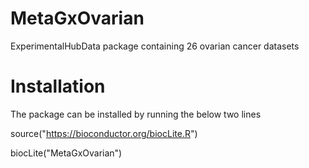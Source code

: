 MetaGxOvarian
========

ExperimentalHubData package containing 26 ovarian cancer datasets


Installation
========

The package can be installed by running the below two lines

source("https://bioconductor.org/biocLite.R")

biocLite("MetaGxOvarian")
